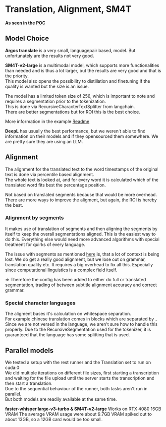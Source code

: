 # Translation, Alignment, SM4T

**As seen in the [POC](../../../example/POC_Seamless_M4T/)**

## Model Choice

**Argos translate** is a very small, languagepair based, model. But unfortunately are the results not very good.

**SM4T-v2-large** is a multimodal model, which supports more functionalities than needed and is thus a lot larger, but the results are very good and that is the priority.  
This model also opens the possibility to distillation and finetuning if the quality is wanted but the size is an issue.  

The model has a limited token size of 256, which is important to note and requires a segmentation prior to the tokenization.  
This is done via RecursiveCharacterTextSplitter from langchain.  
There are better segmentations but for ROI this is the best choice.

More information in the example [Readme](../../../example/POC_Seamless_M4T/README.md)

**DeepL** has usually the best performance, but we weren't able to find information on their models and if they opensourced them somewhere. We are pretty sure they are using an LLM.

## Alignment

The alignment for the translated text to the word timestamps of the original text is done via percentile based alignment.  
The whole text is looked at, and for every word it is calculated which of the translated word fits best the percentage position.

Not based on translated segments because that would be more overhead.
There are more ways to improve the aligment, but again, the ROI is hereby the best.

### Alignment by segments

It makes use of translation of segments and then aligning the segments by itself to keep the overall segmentations aligned. This is the easiest way to do this. Everything else would need more advanced algorithms with special treatment for quirks of every language.

The issue with segments as mentioned [here](../../../example/POC_Seamless_M4T/README.md) is, that a lot of context is being lost. We do get a really good alignment, but we lose out on grammar, translation quality etc. It requires a big overhead to fix all this. Especially since computational linguistics is a complex field itself.

=> Therefore the config has been added to either do full or translated segmentation, trading of between subtitle alignment accuracy and correct grammar.

### Special character languages

The aligment bases it's calculation on whitespace separation.  
For example chinese translation comes in blocks which are separated by `,`  
Since we are not versed in the language, we aren't sure how to handle this properly. Due to the RecursiveSegmentation used for the tokenizer, it is guaranteed that the language has some splitting that is used.

## Parallel models

We tested a setup with the rest runner and the Translation set to run on cuda:0  
We did multiple iterations on different file sizes, first starting a transcription and 
waiting for the file upload until the server starts the transcription and then start a translation.  
Due to the sequential behaviour of the runner, both tasks aren't run in parallel.  
But both models are readily available at the same time.  

**faster-whisper large-v3-turbo & SM4T-v2-large**
Works on RTX 4080 16GB VRAM
The average VRAM usage were about 9.7GB
VRAM spiked out to about 13GB, so a 12GB card would be too small.
